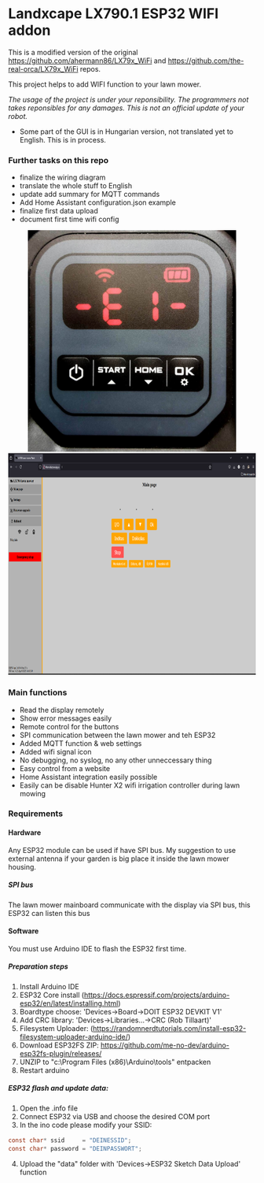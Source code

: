# Landxcape LX790.1 ESP32 WIFI addon

This is a modified version of the original https://github.com/ahermann86/LX79x_WiFi and https://github.com/the-real-orca/LX79x_WiFi repos.

This project helps to add WIFI function to your lawn mower.

*The usage of the project is under your reponsibility. The programmers not takes reponsibles for any damages. This is not an official update of your robot.*

- Some part of the GUI is in Hungarian version, not translated yet to English. This is in process.

### Further tasks on this repo
- finalize the wiring diagram
- translate the whole stuff to English
- update add summary for MQTT commands
- Add Home Assistant configuration.json example
- finalize first data upload
- document first time wifi config

<p align="center">
  <img src=pic/Display.jpg height="450"/>
  <img src=pic/main_page.png height="450"/>
</p>



### Main functions
- Read the display remotely
- Show error messages easily
- Remote control for the buttons
- SPI communication between the lawn mower and teh ESP32
- Added MQTT function & web settings
- Added wifi signal icon
- No debugging, no syslog, no any other unneccessary thing
- Easy control from a website
- Home Assistant integration easily possible
- Easily can be disable Hunter X2 wifi irrigation controller during lawn mowing

### Requirements
#### Hardware
Any ESP32 module can be used if have SPI bus. My suggestion to use external antenna if your garden is big place it inside the lawn mower housing.

##### SPI bus
The lawn mower mainboard communicate with the display via SPI bus, this ESP32 can listen this bus

#### Software
You must use Arduino IDE to flash the ESP32 first time.

##### Preparation steps
1. Install Arduino IDE
2. ESP32 Core install (https://docs.espressif.com/projects/arduino-esp32/en/latest/installing.html)
3. Boardtype choose: 'Devices->Board->DOIT ESP32 DEVKIT V1'
4. Add CRC library: 'Devices->Libraries...->CRC (Rob Tillaart)'
5. Filesystem Uploader: (https://randomnerdtutorials.com/install-esp32-filesystem-uploader-arduino-ide/)
  1. Download ESP32FS ZIP: https://github.com/me-no-dev/arduino-esp32fs-plugin/releases/
  2. UNZIP to "c:\Program Files (x86)\Arduino\tools\" entpacken
  3. Restart arduino

##### ESP32 flash and update data:
1. Open the .info file
2. Connect ESP32 via USB and choose the desired COM port
3. In the ino code please modify your SSID:
```c
const char* ssid     = "DEINESSID";
const char* password = "DEINPASSWORT";
```
4. Upload the "data" folder with 'Devices->ESP32 Sketch Data Upload' function